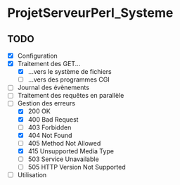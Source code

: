 # ProjetServeurPerl_Systeme

TODO
--------
- [x] Configuration
- [x] Traitement des GET...
  - [x] ...vers le système de fichiers
  - [ ] ...vers des programmes CGI
- [ ] Journal des évènements
- [ ] Traitement des requêtes en parallèle
- [ ] Gestion des erreurs
  - [x] 200 OK
  - [x] 400 Bad Request
  - [ ] 403 Forbidden
  - [x] 404 Not Found
  - [ ] 405 Method Not Allowed
  - [x] 415 Unsupported Media Type
  - [ ] 503 Service Unavailable
  - [ ] 505 HTTP Version Not Supported
- [ ] Utilisation

